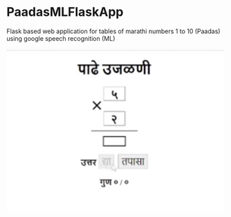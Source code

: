 # PaadasMLFlaskApp

Flask based web application for tables of marathi numbers 1 to 10 (Paadas) using google speech recognition (ML)

[![Demo Video](DemoVideo.JPG)](https://youtu.be/LAKjpql5sHs)
